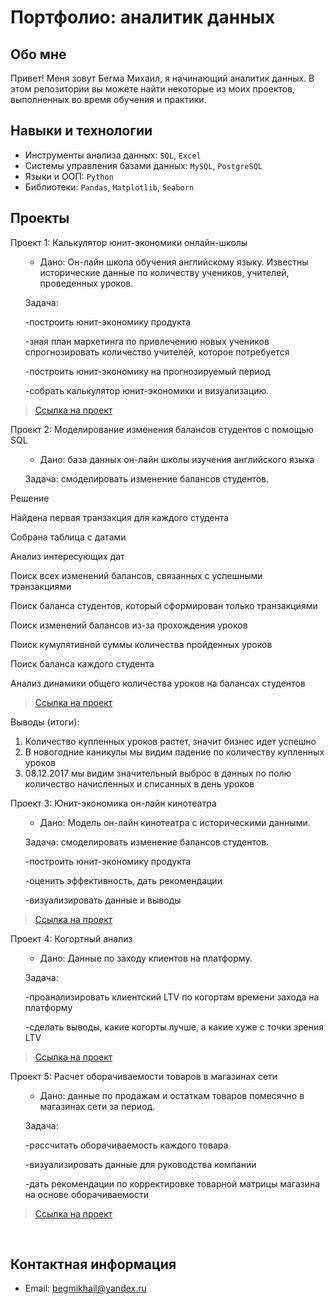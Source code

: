 # Портфолио: аналитик данных

## Обо мне 

Привет! Меня зовут Бегма Михаил, я начинающий аналитик данных. 
В этом репозитории вы можете найти некоторые из моих проектов, выполненных во время обучения и практики.
<br>

## Навыки и технологии
- Инструменты анализа данных: ``SQL``, ``Excel`` 
- Системы управления базами данных: ``MySQL``, ``PostgreSQL``
- Языки и ООП: ``Python``
- Библиотеки: ``Pandas``, ``Matplotlib``, ``Seaborn``




## Проекты
<p> Проект 1: Калькулятор юнит-экономики онлайн-школы</p>

<ol>
  
   - Дано: Он-лайн школа обучения английскому языку. Известны исторические данные по количеству учеников, учителей, проведенных уроков.  
<p>Задача:<p>
<p>-построить юнит-экономику продукта<p>
<p>-зная план маркетинга по привлечению новых учеников спрогнозировать количество учителей, которое потребуется<p>
<p>-построить юнит-экономику на прогнозируемый период<p>
<p>-собрать калькулятор юнит-экономики и визуализацию.<p>

  

</ol>



> <a href="https://docs.google.com/spreadsheets/d/1miHOj_iiYhlmH03-7iim4G1ecHAbomy9NEnHpITGezA/edit#gid=0">Ссылка на проект</a>
  




  
<p> Проект 2: Моделирование изменения балансов студентов с помощью SQL</p>

<ol>
  
  
- Дано: база данных он-лайн школы изучения английского языка
<p>Задача: смоделировать изменение балансов студентов.<p>

</ol>

<p>Решение<p>
  
  
  <p>Найдена первая транзакция для каждого студента<p>
<p>Собрана таблица с датами<p>
<p>Анализ интересующих дат<p>
<p>Поиск всех изменений балансов, связанных с успешными транзакциями<p>
<p>Поиск баланса студентов, который сформирован только транзакциями<p>
<p>Поиск  изменений балансов из-за прохождения уроков<p>
  <p>Поиск  кумулятивной суммы количества пройденных уроков<p>
  <p>Поиск  баланса каждого студента<p>
    <p>Анализ динамики общего количества уроков на балансах студентов<p>
  
> <a href="https://docs.google.com/document/d/1In2I82woYEPFY4_w4o30GvQmRSQCVjyP2-6bwBH970s/edit">Ссылка на проект</a>


  <p>Выводы (итоги):<p>
<ol>
  <li>Количество купленных уроков растет, значит бизнес идет успешно</li>
  <li>В новогодние каникулы мы видим падение по количеству купленных уроков</li>
  <li>08.12.2017 мы видим значительный выброс в данных по полю количество начисленных и списанных в день уроков</li>
</ol>

<p> Проект 3: Юнит-экономика он-лайн кинотеатра</p>

<ol>
  
  
- Дано: Модель он-лайн кинотеатра с историческими данными.
<p>Задача: смоделировать изменение балансов студентов.<p>
<p>-построить юнит-экономику продукта<p>
<p>-оценить эффективность, дать рекомендации<p>
<p>-визуализировать данные и выводы<p>

</ol>


  
> <a href="https://github.com/Mike-Begma/My-projects/blob/main/Project%203/Юнит-экономика%20онлайн%20кинотеатра.xlsx">Ссылка на проект</a>


  
<p> Проект 4: Когортный анализ</p>

<ol>
  
  
- Дано: Данные по заходу клиентов на платформу.
<p>Задача:<p>
<p>-проанализировать клиентский LTV по когортам времени захода на платформу<p>
<p>-сделать выводы, какие когорты лучше, а какие хуже с точки зрения LTV<p>


</ol>


  
> <a href="https://github.com/Mike-Begma/My-projects/tree/main/Project%204">Ссылка на проект</a>


<p> Проект 5: Расчет оборачиваемости товаров в магазинах сети</p>

<ol>
  
   - Дано: данные по продажам и остаткам товаров помесячно в магазинах сети за период.  
<p>Задача:<p>
<p>-рассчитать оборачиваемость каждого товара<p>
<p>-визуализировать данные для руководства компании<p>
<p>-дать рекомендации по корректировке товарной матрицы магазина на основе оборачиваемости<p>


  

</ol>


> <a href="https://docs.google.com/spreadsheets/d/1XmBDtx9Npa_aomNdCQuaYQ0NOBsb6BL9/edit?usp=sharing&ouid=118004717770675251075&rtpof=true&sd=true">Ссылка на проект</a>

  



<br> 


## Контактная информация
- Email: begmikhail@yandex.ru
